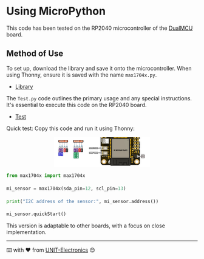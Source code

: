 # Using MicroPython

This code has been tested on the RP2040 microcontroller of the [DualMCU](https://uelectronics.com/producto/unit-dualmcu-esp32-rp2040-tarjeta-de-desarrollo/) board.


## Method of Use

To set up, download the library and save it onto the microcontroller. When using Thonny, ensure it is saved with the name `max1704x.py`.

- [Library](./example/max1704x.py)

The `Test.py` code outlines the primary usage and any special instructions. It's essential to execute this code on the RP2040 board.

- [Test](./example/Test.py)

Quick test: Copy this code and run it using Thonny:

<div aling = "center">

<img src="../../images/qwiic.png" style="display: block; margin-left: auto; margin-right: auto; width: 50%;">

</div>

```python
from max1704x import max1704x

mi_sensor = max1704x(sda_pin=12, scl_pin=13)

print("I2C address of the sensor:", mi_sensor.address())

mi_sensor.quickStart()
```

This version is adaptable to other boards, with a focus on close implementation.

---
⌨️ with ❤️ from [UNIT-Electronics](https://github.com/UNIT-Electronics) 😊